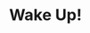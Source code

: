 ---
pid: VP50
title: Wake Up!
location_transcription: city hall
zipcode: '19141'
outside_phl: 
neighborhood: Logan
age: '18'
age_range: 13-19
instagram: 
image_file_name: VP_50.jpg
proposal_transcription: People of america! Wake up! America is a system of insidious
  dictatorship through the listed things and many more! help fix it! or move to Canada
topic: Inequality,Social Justice
topic_summary: 0, 0
type: Other No Form
keywords_other: 
credit: Hadiyah Brown
image_labels: |-
  U.S. Constitution
  1. Lie
  2. divide
  3. dehumanize
  4. conquer
  5. dictate
twitter: 
facebook: 
permalink: "/monuments/vp50/"
layout: item-page
---